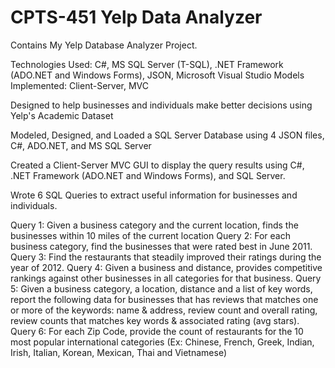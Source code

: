# CPTS-451 Yelp Data Analyzer

Contains My Yelp Database Analyzer Project.

Technologies Used: C#, MS SQL Server (T-SQL), .NET Framework (ADO.NET and Windows Forms), JSON, Microsoft Visual Studio
Models Implemented: Client-Server, MVC

Designed to help businesses and individuals make better decisions using Yelp's Academic Dataset

Modeled, Designed, and Loaded a SQL Server Database using 4 JSON files, C#, ADO.NET, and MS SQL Server

Created a Client-Server MVC GUI to display the query results using C#, .NET Framework (ADO.NET and Windows Forms), and SQL Server.

Wrote 6 SQL Queries to extract useful information for businesses and individuals.

Query 1: Given a business category and the current location, finds the businesses within 10 miles of the current location
Query 2: For each business category, find the businesses that were rated best in June 2011.
Query 3: Find the restaurants that steadily improved their ratings during the year of 2012.
Query 4: Given a business and distance, provides competitive rankings against other businesses in all categories for that business.
Query 5: Given a business category, a location, distance and a list of key words, report the following data for businesses that has reviews that matches one or more of the keywords: name & address, review count and overall rating, review counts that matches key words & associated rating (avg stars).
Query 6: For each Zip Code, provide the count of restaurants for the 10 most popular international categories (Ex: Chinese, French, Greek, Indian, Irish, Italian, Korean, Mexican, Thai and Vietnamese)
